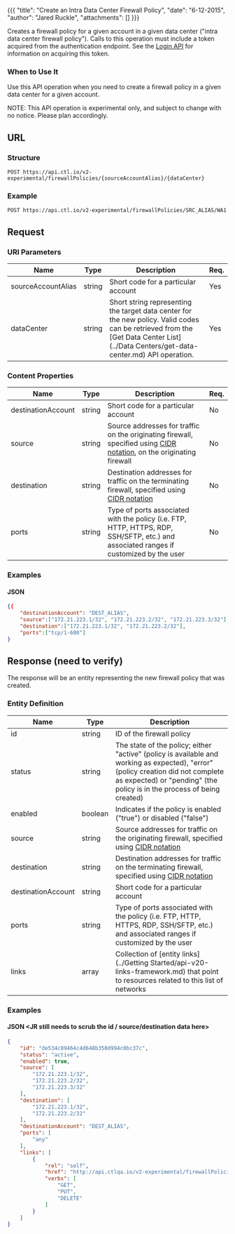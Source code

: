 {{{
  "title": "Create an Intra Data Center Firewall Policy",
  "date": "6-12-2015",
  "author": "Jared Ruckle",
  "attachments": []
}}}

Creates a firewall policy for a given account in a given data center ("intra data center firewall policy"). Calls to this operation must include a token acquired from the authentication endpoint. See the [Login API](../Authentication/login.md) for information on acquiring this token.

### When to Use It

Use this API operation when you need to create a firewall policy in a given data center for a given account.

  NOTE: This API operation is experimental only, and subject to change with no notice. Please plan accordingly.

## URL

### Structure

    POST https://api.ctl.io/v2-experimental/firewallPolicies/{sourceAccountAlias}/{dataCenter}

### Example

    POST https://api.ctl.io/v2-experimental/firewallPolicies/SRC_ALIAS/WA1

## Request

### URI Parameters

| Name | Type | Description | Req. |
| --- | --- | --- | --- |
| sourceAccountAlias | string | Short code for a particular account | Yes |
| dataCenter | string | Short string representing the target data center for the new policy. Valid codes can be retrieved from the [Get Data Center List](../Data Centers/get-data-center.md) API operation. | Yes |

### Content Properties

| Name | Type | Description | Req. |
| --- | --- | --- | --- |
| destinationAccount | string | Short code for a particular account | No |
| source | string | Source addresses for traffic on the originating firewall, specified using [CIDR notation](http://en.wikipedia.org/wiki/Classless_Inter-Domain_Routing), on the originating firewall | No |
| destination | string | Destination addresses for traffic on the terminating firewall, specified using [CIDR notation](http://en.wikipedia.org/wiki/Classless_Inter-Domain_Routing) | No |
| ports | string | Type of ports associated with the policy (i.e. FTP, HTTP, HTTPS, RDP, SSH/SFTP, etc.) and associated ranges if customized by the user | No |

### Examples

#### JSON
```json
{{
    "destinationAccount": "DEST_ALIAS",
    "source":["172.21.223.1/32", "172.21.223.2/32", "172.21.223.3/32"],
    "destination":["172.21.223.1/32", "172.21.223.2/32"],
    "ports":["tcp/1-600"]
}
```

## Response (need to verify)

The response will be an entity representing the new firewall policy that was created.

### Entity Definition

| Name | Type | Description |
| --- | --- | --- |
| id | string | ID of the firewall policy  |
| status | string | The state of the policy; either "active" (policy is available and working as expected), "error" (policy creation did not complete as expected) or "pending" (the policy is in the process of being created) |
| enabled | boolean | Indicates if the policy is enabled ("true") or disabled ("false") |
| source | string | Source addresses for traffic on the originating firewall, specified using [CIDR notation](http://en.wikipedia.org/wiki/Classless_Inter-Domain_Routing) |
| destination | string | Destination addresses for traffic on the terminating firewall, specified using [CIDR notation](http://en.wikipedia.org/wiki/Classless_Inter-Domain_Routing) |
| destinationAccount | string | Short code for a particular account |
| ports | string | Type of ports associated with the policy (i.e. FTP, HTTP, HTTPS, RDP, SSH/SFTP, etc.) and associated ranges if customized by the user |
| links | array | Collection of [entity links](../Getting Started/api-v20-links-framework.md) that point to resources related to this list of networks |

### Examples

#### JSON <JR still needs to scrub the id / source/destination data here>
```json
{
    "id": "de534c89464c4d648b350d994c0bc37c",
    "status": "active",
    "enabled": true,
    "source": [
        "172.21.223.1/32",
        "172.21.223.2/32",
        "172.21.223.3/32"
    ],
    "destination": [
        "172.21.223.1/32",
        "172.21.223.2/32"
    ],
    "destinationAccount": "DEST_ALIAS",
    "ports": [
        "any"
    ],
    "links": [
        {
            "rel": "self",
            "href": "http://api.ctlqa.io/v2-experimental/firewallPolicies/lyw/qa1/de534c89464c4d648b350d994c0bc37c",
            "verbs": [
                "GET",
                "PUT",
                "DELETE"
            ]
        }
    ]
}
```
